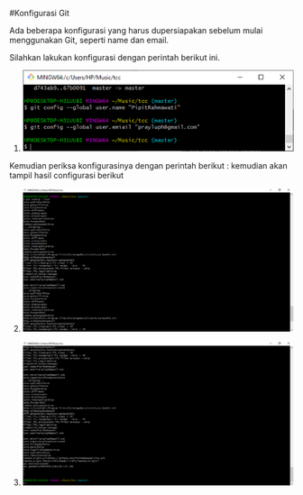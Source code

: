 #Konfigurasi Git

Ada beberapa konfigurasi yang harus dupersiapakan sebelum mulai menggunakan Git, seperti name dan email.

Silahkan lakukan konfigurasi dengan perintah berikut ini.
1. ![](./gambar/config1.png)

Kemudian periksa konfigurasinya dengan perintah berikut :
kemudian akan tampil hasil configurasi berikut

2. ![](./gambar/list1.png)

3. ![](./gambar/list2.png)
